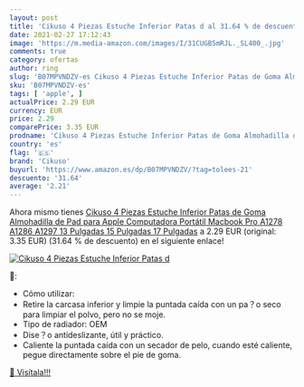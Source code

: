 ```yaml
---
layout: post
title: 'Cikuso 4 Piezas Estuche Inferior Patas d al 31.64 % de descuento'
date: 2021-02-27 17:12:43
image: 'https://m.media-amazon.com/images/I/31CUGB5mRJL._SL400_.jpg'
comments: true
category: ofertas
author: ring
slug: 'B07MPVNDZV-es Cikuso 4 Piezas Estuche Inferior Patas de Goma Almohadilla...'
sku: 'B07MPVNDZV-es'
tags: [ 'apple', ]
actualPrice: 2.29 EUR
currency: EUR
price: 2.29
comparePrice: 3.35 EUR
prodname: 'Cikuso 4 Piezas Estuche Inferior Patas de Goma Almohadilla de Pad para Apple Computadora Portátil Macbook Pro A1278 A1286 A1297 13 Pulgadas 15 Pulgadas 17 Pulgadas'
country: 'es'
flag: '🇪🇸'
brand: 'Cikuso'
buyurl: 'https://www.amazon.es/dp/B07MPVNDZV/?tag=tolees-21'
descuento: '31.64'
average: '2.21'
---
```


Ahora mismo tienes [Cikuso 4 Piezas Estuche Inferior Patas de Goma Almohadilla de Pad para Apple Computadora Portátil Macbook Pro A1278 A1286 A1297 13 Pulgadas 15 Pulgadas 17 Pulgadas](https://www.amazon.es/dp/B07MPVNDZV/?tag=tolees-21) a 2.29 EUR (original: 3.35 EUR) (31.64 %  de descuento) en el siguiente enlace!

[![Cikuso 4 Piezas Estuche Inferior Patas d](https://m.media-amazon.com/images/I/31CUGB5mRJL._SL400_.jpg)](https://www.amazon.es/dp/B07MPVNDZV/?tag=tolees-21)

🔎:

- Cómo utilizar:
- Retire la carcasa inferior y limpie la puntada caída con un pa？o seco para limpiar el polvo, pero no se moje.
- Tipo de radiador: OEM
- Dise？o antideslizante, útil y práctico.
- Caliente la puntada caída con un secador de pelo, cuando esté caliente, pegue directamente sobre el pie de goma.

[🛒 Visítala!!!](https://www.amazon.es/dp/B07MPVNDZV/?tag=tolees-21)

